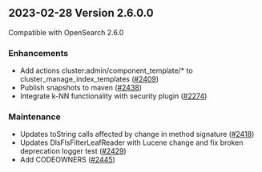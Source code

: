 ## 2023-02-28 Version 2.6.0.0

Compatible with OpenSearch 2.6.0

### Enhancements

* Add actions cluster:admin/component_template/* to cluster_manage_index_templates ([#2409](https://github.com/opensearch-project/security/pull/2409))
* Publish snapshots to maven ([#2438](https://github.com/opensearch-project/security/pull/2438))
* Integrate k-NN functionality with security plugin ([#2274](https://github.com/opensearch-project/security/pull/2274))

### Maintenance

* Updates toString calls affected by change in method signature ([#2418](https://github.com/opensearch-project/security/pull/2418))
* Updates DlsFlsFilterLeafReader with Lucene change and fix broken deprecation logger test ([#2429](https://github.com/opensearch-project/security/pull/2429))
* Add CODEOWNERS ([#2445](https://github.com/opensearch-project/security/pull/2445))
